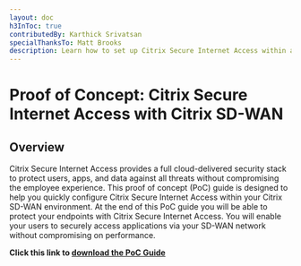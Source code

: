 ```yaml
---
layout: doc
h3InToc: true
contributedBy: Karthick Srivatsan
specialThanksTo: Matt Brooks
description: Learn how to set up Citrix Secure Internet Access within a Citrix SD-WAN environment that provides secure access to applications, anywhere, from any device with optimal performance.
---
```

# Proof of Concept: Citrix Secure Internet Access with Citrix SD-WAN

## Overview

Citrix Secure Internet Access provides a full cloud-delivered security stack to protect users, apps, and data against all threats without compromising the employee experience. This proof of concept (PoC) guide is designed to help you quickly configure Citrix Secure Internet Access within your Citrix SD-WAN environment. At the end of this PoC guide you will be able to protect your endpoints with Citrix Secure Internet Access. You will enable your users to securely access applications via your SD-WAN network without compromising on performance.

**Click this link to [download the PoC Guide](https://citrix.sharefile.com/d-s51f543f9f3974ab2b38e57d685d8f20f)**

